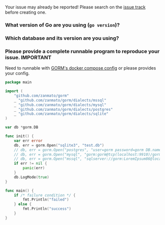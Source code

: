 Your issue may already be reported! Please search on the [issue track](https://github.com/zanmato/gorm/issues) before creating one.

### What version of Go are you using (`go version`)?


### Which database and its version are you using?


### Please provide a complete runnable program to reproduce your issue. **IMPORTANT**

Need to runnable with [GORM's docker compose config](https://github.com/zanmato/gorm/blob/master/docker-compose.yml) or please provides your config.

```go
package main

import (
	"github.com/zanmato/gorm"
	_ "github.com/zanmato/gorm/dialects/mssql"
	_ "github.com/zanmato/gorm/dialects/mysql"
	_ "github.com/zanmato/gorm/dialects/postgres"
	_ "github.com/zanmato/gorm/dialects/sqlite"
)

var db *gorm.DB

func init() {
	var err error
	db, err = gorm.Open("sqlite3", "test.db")
	// db, err = gorm.Open("postgres", "user=gorm password=gorm DB.name=gorm port=9920 sslmode=disable")
	// db, err = gorm.Open("mysql", "gorm:gorm@tcp(localhost:9910)/gorm?charset=utf8&parseTime=True")
	// db, err = gorm.Open("mssql", "sqlserver://gorm:LoremIpsum86@localhost:9930?database=gorm")
	if err != nil {
		panic(err)
	}
	db.LogMode(true)
}

func main() {
	if /* failure condition */ {
		fmt.Println("failed")
	} else {
		fmt.Println("success")
	}
}
```
